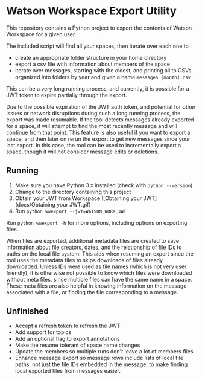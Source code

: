 # Watson Workspace Export Utility

This repository contains a Python project to export the contents of Watson Workspace for a given user.

The included script will find all your spaces, then iterate over each one to
- create an appropriate folder structure in your home directory
- export a csv file with information about members of the space
- iterate over messages, starting with the oldest, and printing all to CSVs, organized into folders by year and given a name `messages [month].csv`

This can be a very long running process, and currently, it is possible for a JWT token to expire partially through the export.

Due to the possible expiration of the JWT auth token, and potential for other issues or network disruptions during such a long running process, the export was made resumable. If the tool detects messages already exported for a space, it will attempt to find the most recently message and will continue from that point. This feature is also useful if you want to export a space, and then later on rerun the export to get new messages since your last export. In this case, the tool can be used to incrementally export a space, though it will not consider message edits or deletions.

## Running

1. Make sure you have Python 3.x installed (check with `python --version`)
2. Change to the directory containing this project
3. Obtain your JWT from Workspace
![Obtaining your JWT](docs/Obtaining your JWT.gif)
4. Run `python wwexport --jwt=WATSON_WORK_JWT`

Run `python wwexport -h` for more options, including options on exporting files.

When files are exported, additional metadata files are created to save information about file creators, dates, and the relationship of file IDs to paths on the local file system. This aids when resuming an export since the tool uses the metadata files to skips downloads of files already downloaded. Unless IDs were used as file names (which is not very user friendly), it is otherwise not possible to know which files were downloaded without meta files, since multiple files can have the same name in a space. These meta files are also helpful in knowing information on the message associated with a file, or finding the file corresponding to a message.

## Unfinished

- Accept a refresh token to refresh the JWT
- Add support for topics
- Add an optional flag to export annotations
- Make the resume tolerant of space name changes
- Update the members so multiple runs don't leave a lot of members files
- Enhance message export so message rows include lists of local file paths, not just the file IDs embedded in the message, to make finding local exported files from messages easier.
